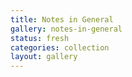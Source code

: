 ```yaml
---
title: Notes in General
gallery: notes-in-general
status: fresh
categories: collection
layout: gallery
--- 
```

